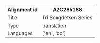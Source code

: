 |Alignment id | A2C285188
| --- | --- 
|Title | Tri Songdetsen Series 
|Type | translation
|Languages | ['en', 'bo']
